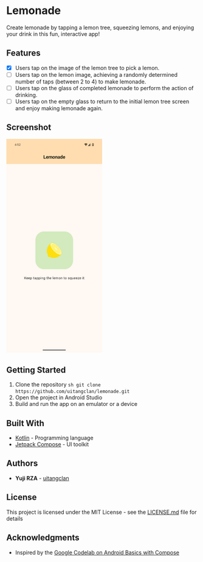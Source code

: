 # Lemonade

Create lemonade by tapping a lemon tree, squeezing lemons, and enjoying your drink in this fun, interactive app!

## Features

- [x] Users tap on the image of the lemon tree to pick a lemon.
- [ ] Users tap on the lemon image, achieving a randomly determined number of taps (between 2 to 4) to make lemonade.
- [ ] Users tap on the glass of completed lemonade to perform the action of drinking.
- [ ] Users tap on the empty glass to return to the initial lemon tree screen and enjoy making lemonade again.

## Screenshot

<img src="./screens/screenshot.png" width="50%" height="50%">

## Getting Started

1. Clone the repository ```sh git clone https://github.com/uitangclan/lemonade.git```
2. Open the project in Android Studio
3. Build and run the app on an emulator or a device

## Built With

- [Kotlin](https://kotlinlang.org/) - Programming language
- [Jetpack Compose](https://developer.android.com/jetpack/compose) - UI toolkit

## Authors

- **Yuji RZA** - [uitangclan](https://github.com/uitangclan)

## License

This project is licensed under the MIT License - see the [LICENSE.md](LICENSE) file for details

## Acknowledgments

- Inspired by the [Google Codelab on Android Basics with Compose](https://developer.android.com/courses/android-basics-compose/course)
